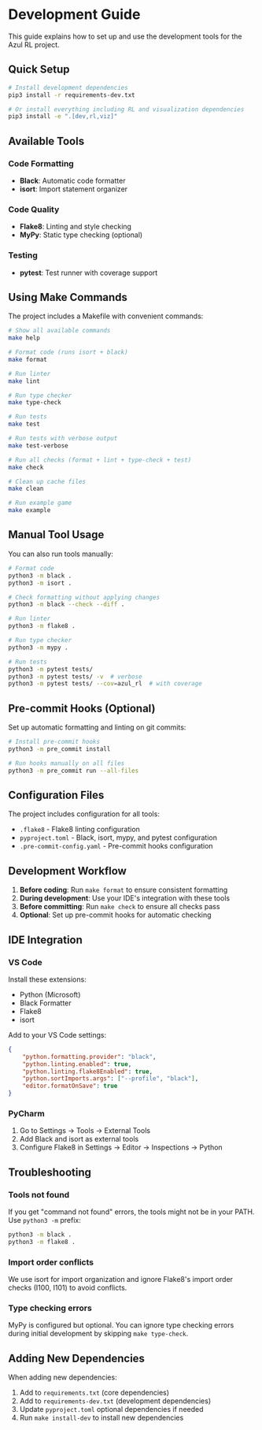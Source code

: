 # Development Guide

This guide explains how to set up and use the development tools for the Azul RL project.

## Quick Setup

```bash
# Install development dependencies
pip3 install -r requirements-dev.txt

# Or install everything including RL and visualization dependencies
pip3 install -e ".[dev,rl,viz]"
```

## Available Tools

### Code Formatting

- **Black**: Automatic code formatter
- **isort**: Import statement organizer

### Code Quality

- **Flake8**: Linting and style checking
- **MyPy**: Static type checking (optional)

### Testing

- **pytest**: Test runner with coverage support

## Using Make Commands

The project includes a Makefile with convenient commands:

```bash
# Show all available commands
make help

# Format code (runs isort + black)
make format

# Run linter
make lint

# Run type checker
make type-check

# Run tests
make test

# Run tests with verbose output
make test-verbose

# Run all checks (format + lint + type-check + test)
make check

# Clean up cache files
make clean

# Run example game
make example
```

## Manual Tool Usage

You can also run tools manually:

```bash
# Format code
python3 -m black .
python3 -m isort .

# Check formatting without applying changes
python3 -m black --check --diff .

# Run linter
python3 -m flake8 .

# Run type checker
python3 -m mypy .

# Run tests
python3 -m pytest tests/
python3 -m pytest tests/ -v  # verbose
python3 -m pytest tests/ --cov=azul_rl  # with coverage
```

## Pre-commit Hooks (Optional)

Set up automatic formatting and linting on git commits:

```bash
# Install pre-commit hooks
python3 -m pre_commit install

# Run hooks manually on all files
python3 -m pre_commit run --all-files
```

## Configuration Files

The project includes configuration for all tools:

- `.flake8` - Flake8 linting configuration
- `pyproject.toml` - Black, isort, mypy, and pytest configuration
- `.pre-commit-config.yaml` - Pre-commit hooks configuration

## Development Workflow

1. **Before coding**: Run `make format` to ensure consistent formatting
2. **During development**: Use your IDE's integration with these tools
3. **Before committing**: Run `make check` to ensure all checks pass
4. **Optional**: Set up pre-commit hooks for automatic checking

## IDE Integration

### VS Code

Install these extensions:
- Python (Microsoft)
- Black Formatter
- Flake8
- isort

Add to your VS Code settings:
```json
{
    "python.formatting.provider": "black",
    "python.linting.enabled": true,
    "python.linting.flake8Enabled": true,
    "python.sortImports.args": ["--profile", "black"],
    "editor.formatOnSave": true
}
```

### PyCharm

1. Go to Settings → Tools → External Tools
2. Add Black and isort as external tools
3. Configure Flake8 in Settings → Editor → Inspections → Python

## Troubleshooting

### Tools not found
If you get "command not found" errors, the tools might not be in your PATH. Use `python3 -m` prefix:
```bash
python3 -m black .
python3 -m flake8 .
```

### Import order conflicts
We use isort for import organization and ignore Flake8's import order checks (I100, I101) to avoid conflicts.

### Type checking errors
MyPy is configured but optional. You can ignore type checking errors during initial development by skipping `make type-check`.

## Adding New Dependencies

When adding new dependencies:

1. Add to `requirements.txt` (core dependencies)
2. Add to `requirements-dev.txt` (development dependencies)
3. Update `pyproject.toml` optional dependencies if needed
4. Run `make install-dev` to install new dependencies
